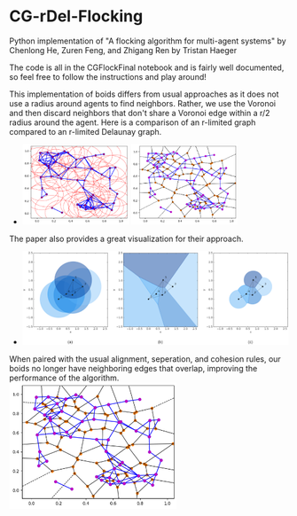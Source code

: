 # CG-rDel-Flocking
 Python implementation of "A flocking algorithm for multi-agent systems" by Chenlong He, Zuren Feng, and Zhigang Ren
by Tristan Haeger

The code is all in the CGFlockFinal notebook and is fairly well documented, so feel free to follow the instructions and play around!

This implementation of boids differs from usual approaches as it does not use a radius around agents to find neighbors. Rather, we use the Voronoi and then discard neighbors that don't share a Voronoi edge within a r/2 radius around the agent.
Here is a comparison of an r-limited graph compared to an r-limited Delaunay graph.
- <img src="images/rlim.png" width=40% height=40%> <img src="images/rlimdel.png" width=40% height=40%>

The paper also provides a great visualization for their approach.
- ![graphs](images/graphs.png)

When paired with the usual alignment, seperation, and cohesion rules, our boids no longer have neighboring edges that overlap, improving the performance of the algorithm.
<img src="images/rlimdel.png" class="center" width=60% height=60%>